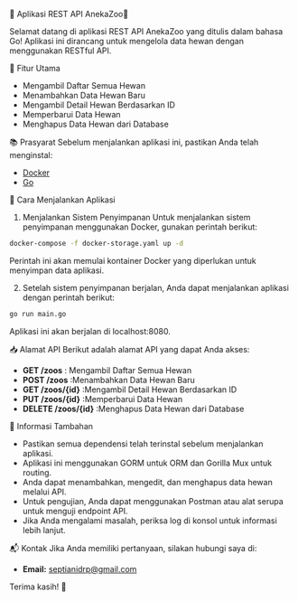 🦁 Aplikasi REST API AnekaZoo🦒

Selamat datang di aplikasi REST API AnekaZoo yang ditulis dalam bahasa Go! Aplikasi ini dirancang untuk mengelola data hewan dengan menggunakan RESTful API.


📄 Fitur Utama
- Mengambil Daftar Semua Hewan
- Menambahkan Data Hewan Baru
- Mengambil Detail Hewan Berdasarkan ID
- Memperbarui Data Hewan
- Menghapus Data Hewan dari Database


📚 Prasyarat
Sebelum menjalankan aplikasi ini, pastikan Anda telah menginstal:
- [Docker](https://www.docker.com/get-started)
- [Go](https://golang.org/dl/)


🚀 Cara Menjalankan Aplikasi
1. Menjalankan Sistem Penyimpanan
Untuk menjalankan sistem penyimpanan menggunakan Docker, gunakan perintah berikut:

```bash
docker-compose -f docker-storage.yaml up -d
```
Perintah ini akan memulai kontainer Docker yang diperlukan untuk menyimpan data aplikasi.

2. Setelah sistem penyimpanan berjalan, Anda dapat menjalankan aplikasi dengan perintah berikut:
```bash
go run main.go
```
Aplikasi ini akan berjalan di localhost:8080.  


📥 Alamat API
Berikut adalah alamat API yang dapat Anda akses:

- **GET /zoos** : Mengambil Daftar Semua Hewan
- **POST /zoos** :Menambahkan Data Hewan Baru
- **GET /zoos/{id}** :Mengambil Detail Hewan Berdasarkan ID
- **PUT /zoos/{id}** :Memperbarui Data Hewan
- **DELETE /zoos/{id}** :Menghapus Data Hewan dari Database


📝 Informasi Tambahan
- Pastikan semua dependensi telah terinstal sebelum menjalankan aplikasi.
- Aplikasi ini menggunakan GORM untuk ORM dan Gorilla Mux untuk routing.
- Anda dapat menambahkan, mengedit, dan menghapus data hewan melalui API.
- Untuk pengujian, Anda dapat menggunakan Postman atau alat serupa untuk menguji endpoint API.
- Jika Anda mengalami masalah, periksa log di konsol untuk informasi lebih lanjut.


📬 Kontak
Jika Anda memiliki pertanyaan, silakan hubungi saya di:
- **Email:** septianidrp@gmail.com

Terima kasih! 🦓


